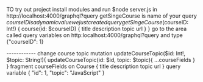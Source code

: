 TO try out project install modules and run $node server.js
in http://localhost:4000/graphql?query
 getSingeCourse is name of your query
 $courseID is a dynamic value we just created
 query getSingeCourse($courseID: Int!) {
   course(id: $courseID) {
     title
     description
     topic
     url
   }
 }
 go to the area called query variables on http:localhost:4000/graphql?query and type
 {"courseID": 1}


 ------------ change course topic
 mutation updateCourseTopic($id: Int!, $topic: String!){
   updateCourseTopic(id: $id, topic: $topic){
     ...courseFields
   }
 }
 fragment courseFields on Course {
   title
   description 
   topic 
   url 
 }
 query variable 
 {
   "id": 1,
   "topic":  "JavaScript"
 }